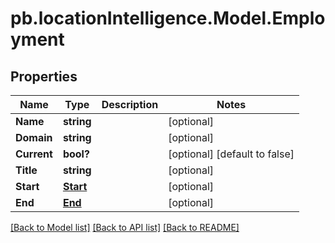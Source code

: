 # pb.locationIntelligence.Model.Employment
## Properties

Name | Type | Description | Notes
------------ | ------------- | ------------- | -------------
**Name** | **string** |  | [optional] 
**Domain** | **string** |  | [optional] 
**Current** | **bool?** |  | [optional] [default to false]
**Title** | **string** |  | [optional] 
**Start** | [**Start**](Start.md) |  | [optional] 
**End** | [**End**](End.md) |  | [optional] 

[[Back to Model list]](../README.md#documentation-for-models) [[Back to API list]](../README.md#documentation-for-api-endpoints) [[Back to README]](../README.md)

